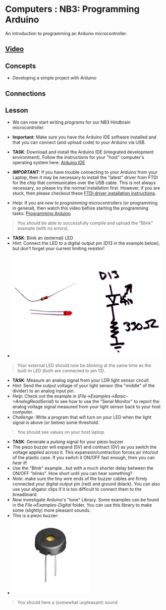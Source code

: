 # Computers : NB3: Programming Arduino
An introduction to programming an Arduino microcontroller.

## [Video](https://vimeo.com/1033810807)

## Concepts
- Developing a simple project with Arduino

## Connections

## Lesson
- We can now start writing *programs* for our NB3 Hindbrain microcontroller.
- **Important**: Make sure you have the Arduino IDE software installed and that you can connect (and upload code) to your Arduino via USB.

- **TASK**: Download and install the Arduino IDE (integrated development environment). Follow the instructions for your "host" computer's operating system here: [Arduino IDE](https://www.arduino.cc/en/software)
- ***IMPORTANT***: If you have trouble connecting to your Arduino from your Laptop, then it may be necessary to install the "latest" driver from FTDI for the chip that communicates over the USB cable. This is not always necessary, so please try the normal installation first. However, if you are stuck, then please checkout these [FTDI driver installation instructions](https://support.arduino.cc/hc/en-us/articles/4411305694610-Install-or-update-FTDI-drivers).
- *Help*: If you are *new to programming* microcontrollers (or programming in general), then watch this video before starting the programming tasks: [Programming Arduino](https://vimeo.com/1005131993)
> You should be able to successfully compile and upload the "Blink" example (with no errors).

- **TASK**: Blink an (external) LED 
- *Hint*: Connect the LED to a digital output pin (D13 in the example below), but don't forget your current limiting resistor!
- ![LED Driver:400](/boxes/computers/_resources/images/LED_driver_circuit.png)
> Your external LED should now be blinking at the same time as the built-in LED (both are connected to pin 13).

- **TASK**: Measure an analog signal from your LDR light sensor circuit
- *Hint*: Send the output voltage of your light sensor (the "middle" of the divider) to an analog input pin.
- *Help*: Check out the example in (*File->Examples->Basic->AnalogReadSerial*) to see how to use the "Serial Monitor" to report the analog voltage signal measured from your light sensor back to your host computer.
- *Challenge*: Write a program that will turn on your LED when the light signal is above (or below) some threshold.
> You should see values on your host laptop

- **TASK**: Generate a *pulsing* signal for your piezo buzzer
- The piezo buzzer will expand (5V) and contract (0V) as you switch the voltage applied across it. This expansion/contraction forces air into/out of the plastic case. If you switch it ON/OFF fast enough, then you can *hear it*!
- Use the "Blink" example...but with a much shorter delay between the ON/OFF "blinks". How short until you can hear something?
- *Note*: make sure the tiny wire ends of the buzzer cables are firmly connected your digital output pin (red) and ground (black). You can also use your aligator clips if it is too difficult to connect them to the breadboard.
- Now investigate Arduino's "tone" Library. Some examples can be found in the *File->Examples-Digital* folder. You can use this library to make some (slightly) more pleasant sounds.
- This is a piezo buzzer:
- ![Piezo Buzzer:300](/boxes/computers/_resources/images/piezo_buzzer.png)
> You should here a (somewhat unpleasant) sound
